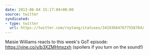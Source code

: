 ```yaml
---
date: 2013-06-04 15:17:04+00:00
source: twitter
syndicated:
- type: twitter
  url: https://twitter.com/roytang/statuses/341936647677558784/
---
```


Maisie Williams reacts to this week's GoT episode: https://vine.co/v/b3XZMHmxzxh (spoilers if you turn on the sound!)